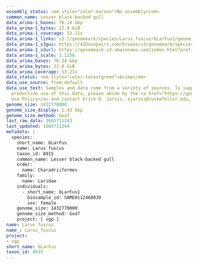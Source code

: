```yaml
---
assembly_status: <em style="color:maroon">No assembly</em>
common_name: Lesser black-backed gull
data_arima-1_bases: 76.24 Gbp
data_arima-1_bytes: 22.8 GiB
data_arima-1_coverage: 53.21x
data_arima-1_links: s3://genomeark/species/Larus_fuscus/bLarFus1/genomic_data/arima/<br>
data_arima-1_s3gui: https://42basepairs.com/browse/s3/genomeark/species/Larus_fuscus/bLarFus1/genomic_data/arima/
data_arima-1_s3url: https://genomeark.s3.amazonaws.com/index.html?prefix=species/Larus_fuscus/bLarFus1/genomic_data/arima/
data_arima-1_scale: 3.1156
data_arima_bases: 76.24 Gbp
data_arima_bytes: 22.8 GiB
data_arima_coverage: 53.21x
data_status: <em style="color:forestgreen">Arima</em>
data_use_source: from-default
data_use_text: Samples and data come from a variety of sources. To support fair and
  productive use of this data, please abide by the <a href="https://genome10k.soe.ucsc.edu/data-use-policies/">Data
  Use Policy</a> and contact Erich D. Jarvis, ejarvis@rockefeller.edu, with any questions.
genome_size: 1432770000
genome_size_display: 1.43 Gbp
genome_size_method: GoaT
last_raw_data: 1685711243
last_updated: 1685711244
metadata: |
  species:
    short_name: bLarFus
    name: Larus fuscus
    taxon_id: 8915
    common_name: Lesser black-backed gull
    order:
      name: Charadriiformes
    family:
      name: Laridae
    individuals:
      - short_name: bLarFus1
        biosample_id: SAMEA112468039
        sex: female
    genome_size: 1432770000
    genome_size_method: GoaT
    project: [ vgp ]
name: Larus fuscus
name_: Larus_fuscus
project:
- vgp
short_name: bLarFus
taxon_id: 8915
---
```

